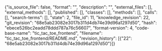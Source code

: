{"is_source_file": false, "format": "", "description": "", "external_files": [], "external_methods": [], "published": [], "classes": [], "methods": [], "calls": [], "search-terms": [], "state": 2, "file_id": 11, "knowledge_revision": 22, "git_revision": "68e5ab23082e3017b311d4db74e39d96a1297d50", "hash": "ebece526bc2eadd78ddd787a76c56607", "format-version": 4, "code-base-name": "tic_tac_toe_frontend", "filename": "tic_tac_toe_frontend/README.md", "revision_history": [{"22": "68e5ab23082e3017b311d4db74e39d96a1297d50"}]}